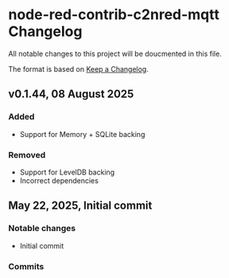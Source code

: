# node-red-contrib-c2nred-mqtt Changelog

All notable changes to this project will be doucmented in this file.

The format is based on [Keep a Changelog](https://keepachangelog.com/en/1.1.0).

## v0.1.44, 08 August 2025

### Added
- Support for Memory + SQLite backing

### Removed
- Support for LevelDB backing
- Incorrect dependencies

## May 22, 2025, Initial commit

### Notable changes
- Initial commit
 
### Commits

